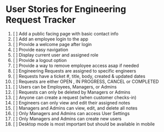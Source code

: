 # User Stories for Engineering Request Tracker

1. [ ] Add a public facing page with basic contact info
2. [ ] Add an employee login to the app
3. [ ] Provide a welcome page after login
4. [ ] Provide easy navigation
5. [ ] Display current user and assigned role
6. [ ] Provide a logout option
7. [ ] Provide a way to remove employee access asap if needed
8. [ ] Engineering Requests are assigned to specific engineers
9. [ ] Requests have a ticket #, title, body, created & updated dates
10. [ ] Requests are either OPEN , IN PROGRESS, CANCEL or COMPLETED
11. [ ] Users can be Employees, Managers, or Admins
12. [ ] Requests can only be deleted by Managers or Admins
13. [ ] Anyone can create a request (when customer checks-in)
14. [ ] Engineers can only view and edit their assigned notes
15. [ ] Managers and Admins can view, edit, and delete all notes
16. [ ] Only Managers and Admins can access User Settings
17. [ ] Only Managers and Admins can create new users
18. [ ] Desktop mode is most important but should be available in mobile
